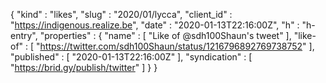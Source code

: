 {
  "kind" : "likes",
  "slug" : "2020/01/lycca",
  "client_id" : "https://indigenous.realize.be",
  "date" : "2020-01-13T22:16:00Z",
  "h" : "h-entry",
  "properties" : {
    "name" : [ "Like of @sdh100Shaun's tweet" ],
    "like-of" : [ "https://twitter.com/sdh100Shaun/status/1216796892769738752" ],
    "published" : [ "2020-01-13T22:16:00Z" ],
    "syndication" : [ "https://brid.gy/publish/twitter" ]
  }
}
